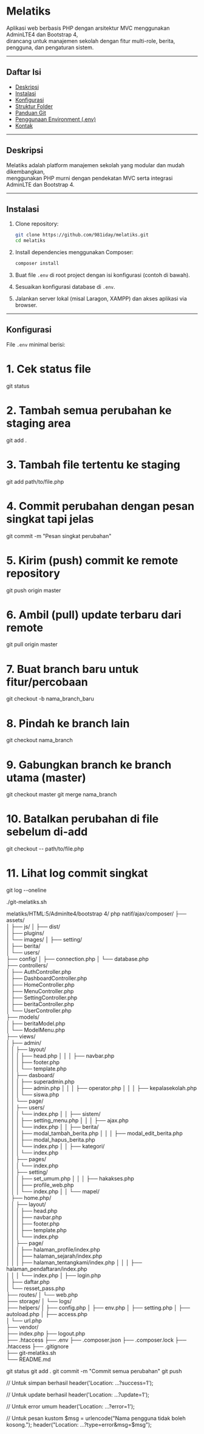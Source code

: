# Melatiks

Aplikasi web berbasis PHP dengan arsitektur MVC menggunakan AdminLTE4 dan Bootstrap 4,  
dirancang untuk manajemen sekolah dengan fitur multi-role, berita, pengguna, dan pengaturan sistem.

---

## Daftar Isi

- [Deskripsi](#deskripsi)  
- [Instalasi](#instalasi)  
- [Konfigurasi](#konfigurasi)  
- [Struktur Folder](#struktur-folder)  
- [Panduan Git](#panduan-git)  
- [Penggunaan Environment (.env)](#penggunaan-environment-env)  
- [Kontak](#kontak)

---

## Deskripsi

Melatiks adalah platform manajemen sekolah yang modular dan mudah dikembangkan,  
menggunakan PHP murni dengan pendekatan MVC serta integrasi AdminLTE dan Bootstrap 4.

---

## Instalasi

1. Clone repository:

    ```bash
    git clone https://github.com/981iday/melatiks.git
    cd melatiks
    ```

2. Install dependencies menggunakan Composer:

    ```bash
    composer install
    ```

3. Buat file `.env` di root project dengan isi konfigurasi (contoh di bawah).

4. Sesuaikan konfigurasi database di `.env`.

5. Jalankan server lokal (misal Laragon, XAMPP) dan akses aplikasi via browser.

---

## Konfigurasi

File `.env` minimal berisi:

# 1. Cek status file
git status

# 2. Tambah semua perubahan ke staging area
git add .

# 3. Tambah file tertentu ke staging
git add path/to/file.php

# 4. Commit perubahan dengan pesan singkat tapi jelas
git commit -m "Pesan singkat perubahan"

# 5. Kirim (push) commit ke remote repository
git push origin master

# 6. Ambil (pull) update terbaru dari remote
git pull origin master

# 7. Buat branch baru untuk fitur/percobaan
git checkout -b nama_branch_baru

# 8. Pindah ke branch lain
git checkout nama_branch

# 9. Gabungkan branch ke branch utama (master)
git checkout master
git merge nama_branch

# 10. Batalkan perubahan di file sebelum di-add
git checkout -- path/to/file.php

# 11. Lihat log commit singkat
git log --oneline

./git-melatiks.sh


melatiks/HTML:5/Adminlte4/bootstrap 4/
php natif/ajax/composer/
├── assets/                     
│   ├── js/
│   ├── dist/                   
│   ├── plugins/                
│   └── images/ 
│       ├── setting/  
│       ├── berita/    
│       └──  users/             
├── config/
│   ├── connection.php
│   └── database.php            
├── controllers/  
│   ├── AuthController.php  
│   ├── DashboardController.php  
│   ├── HomeController.php  
│   ├── MenuController.php  
│   ├── SettingController.php   
│   ├── beritaController.php        
│   └── UserController.php              
├── models/            
│   ├── beritaModel.php                 
│   └── ModelMenu.php       
├── views/                      
│   ├── admin/       
│   │   ├── layout/   
│   │   │   ├── head.php 
│   │   │   ├── navbar.php  
│   │   │   ├── footer.php  
│   │   │   └── template.php        
│   │   ├── dasboard/   
│   │   │   ├── superadmin.php  
│   │   │   ├── admin.php 
│   │   │   ├── operator.php 
│   │   │   ├── kepalasekolah.php   
│   │   │   └── siswa.php      
│   │   └── page/              
│   │       ├── users/   
│   │       │   └── index.php 
│   │       ├── sistem/                 
│   │       │   ├── setting_menu.php 
│   │       │   ├── ajax.php       
│   │       │   └── index.php 
│   │       ├── berita/   
│   │       │   ├── modal_tambah_berita.php 
│   │       │   ├── modal_edit_berita.php     
│   │       │   ├── modal_hapus_berita.php     
│   │       │   └── index.php
│   │       ├── kategori/        
│   │       │   └── index.php  
│   │       ├── pages/        
│   │       │   └── index.php  
│   │       ├── setting/   
│   │       │   ├── set_umum.php 
│   │       │   ├── hakakses.php  
│   │       │   ├── profile_web.php     
│   │       │   └── index.php 
│   │       └── mapel/               
│   ├── home.php/       
│   │   ├── layout/   
│   │   │   ├── head.php      
│   │   │   ├── navbar.php  
│   │   │   ├── footer.php  
│   │   │   ├── template.php    
│   │   │   └── index.php             
│   │   ├── page/   
│   │   │   ├── halaman_profile/index.php  
│   │   │   ├── halaman_sejarah/index.php   
│   │   │   ├── halaman_tentangkami/index.php 
│   │   │   ├── halaman_pendaftaran/index.php  
│   │   │   └── index.php 
│   ├── login.php               
│   ├── daftar.php             
│   └── resset_pass.php        
├── routes/
│   └── web.php                
├── storage/
│   └── logs/                   
├── helpers/
│   ├── config.php
│   ├── env.php
│   ├── setting.php
│   ├── autoload.php
│   ├── access.php                         
│   └── url.php  
├── vendor/                          
├── index.php 
├── logout.php  
├── .htaccess
├── .env
├── .composer.json
├── .composer.lock
├── .htaccess
├── .gitignore                 
├── git-melatiks.sh                  
└── README.md 

git status
git add .
git commit -m "Commit semua perubahan"
git push


// Untuk simpan berhasil
header('Location: ...?success=1');

// Untuk update berhasil
header('Location: ...?update=1');

// Untuk error umum
header('Location: ...?error=1');

// Untuk pesan kustom
$msg = urlencode("Nama pengguna tidak boleh kosong.");
header("Location: ...?type=error&msg=$msg");



<!-- Inject base_url sebelum JS kustom -->
<script>
  const base_url = "<?= base_url() ?>";
</script>

<!-- Kemudian include JS -->
<script src="<?= base_url('assets/plugins/sweetalert2/sweetalert2.min.js') ?>"></script>
<script src="<?= base_url('assets/js/flashMessage.js') ?>"></script>
<script src="<?= base_url('assets/js/kategori.js') ?>"></script>